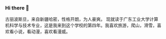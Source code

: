 ### Hi there 👋

古丽波斯旦，来自新疆哈密，性格开朗，为人豪爽。
现就读于广东工业大学计算机科学与技术专业，这是我来到这个学校的第四年。我喜欢旅游，爬山，滑雪，喜欢看小说，看动漫，喜欢看漫威。




<!--
**GBTGBT/GBTGBT** is a ✨ _special_ ✨ repository because its `README.md` (this file) appears on your GitHub profile.

Here are some ideas to get you started:

- 🔭 I’m currently working on ...
- 🌱 I’m currently learning ...
- 👯 I’m looking to collaborate on ...
- 🤔 I’m looking for help with ...
- 💬 Ask me about ...
- 📫 How to reach me: ...
- 😄 Pronouns: ...
- ⚡ Fun fact: ...
-->

